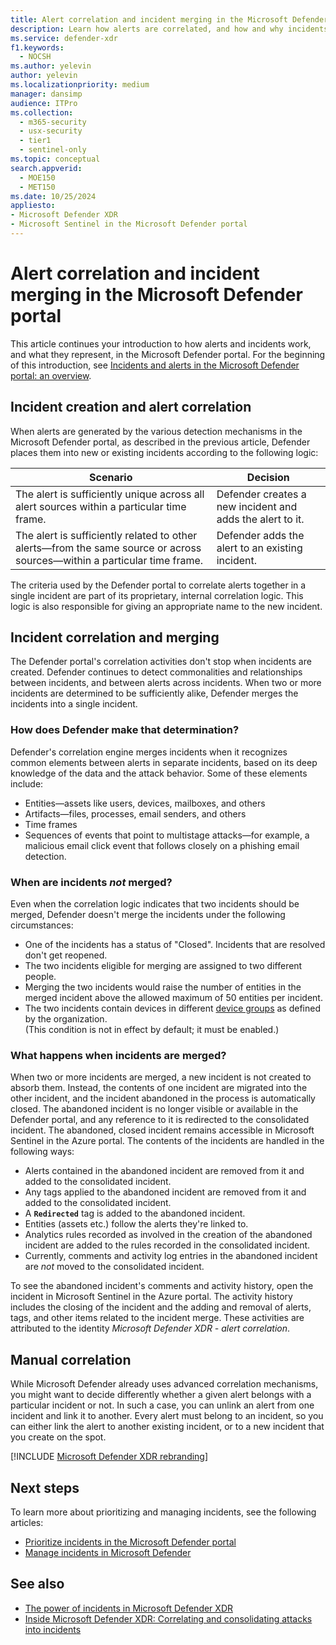 ```yaml
---
title: Alert correlation and incident merging in the Microsoft Defender portal
description: Learn how alerts are correlated, and how and why incidents may be merged, in the Microsoft Defender portal.
ms.service: defender-xdr
f1.keywords: 
  - NOCSH
ms.author: yelevin
author: yelevin
ms.localizationpriority: medium
manager: dansimp
audience: ITPro
ms.collection: 
  - m365-security
  - usx-security
  - tier1
  - sentinel-only
ms.topic: conceptual
search.appverid: 
  - MOE150
  - MET150
ms.date: 10/25/2024
appliesto: 
- Microsoft Defender XDR 
- Microsoft Sentinel in the Microsoft Defender portal
---
```


# Alert correlation and incident merging in the Microsoft Defender portal

This article continues your introduction to how alerts and incidents work, and what they represent, in the Microsoft Defender portal. For the beginning of this introduction, see [Incidents and alerts in the Microsoft Defender portal: an overview](incidents-alerts-overview.md).

## Incident creation and alert correlation

When alerts are generated by the various detection mechanisms in the Microsoft Defender portal, as described in the previous article, Defender places them into new or existing incidents according to the following logic:

| Scenario | Decision |
| -------- | -------- |
| The alert is sufficiently unique across all alert sources within a particular time frame. | Defender creates a new incident and adds the alert to it. |
| The alert is sufficiently related to other alerts&mdash;from the same source or across sources&mdash;within a particular time frame. | Defender adds the alert to an existing incident. |

The criteria used by the Defender portal to correlate alerts together in a single incident are part of its proprietary, internal correlation logic. This logic is also responsible for giving an appropriate name to the new incident.

## Incident correlation and merging

The Defender portal's correlation activities don't stop when incidents are created. Defender continues to detect commonalities and relationships between incidents, and between alerts across incidents. When two or more incidents are determined to be sufficiently alike, Defender merges the incidents into a single incident.

### How does Defender make that determination?

Defender's correlation engine merges incidents when it recognizes common elements between alerts in separate incidents, based on its deep knowledge of the data and the attack behavior. Some of these elements include:

- Entities&mdash;assets like users, devices, mailboxes, and others
- Artifacts&mdash;files, processes, email senders, and others
- Time frames
- Sequences of events that point to multistage attacks&mdash;for example, a malicious email click event that follows closely on a phishing email detection.

### When are incidents *not* merged?

Even when the correlation logic indicates that two incidents should be merged, Defender doesn't merge the incidents under the following circumstances:

- One of the incidents has a status of "Closed". Incidents that are resolved don't get reopened.
- The two incidents eligible for merging are assigned to two different people.
- Merging the two incidents would raise the number of entities in the merged incident above the allowed maximum of 50 entities per incident.
- The two incidents contain devices in different [device groups](/defender-endpoint/machine-groups) as defined by the organization. <br>(This condition is not in effect by default; it must be enabled.)

### What happens when incidents are merged?

When two or more incidents are merged, a new incident is not created to absorb them. Instead, the contents of one incident are migrated into the other incident, and the incident abandoned in the process is automatically closed. The abandoned incident is no longer visible or available in the Defender portal, and any reference to it is redirected to the consolidated incident. The abandoned, closed incident remains accessible in Microsoft Sentinel in the Azure portal. The contents of the incidents are handled in the following ways:

- Alerts contained in the abandoned incident are removed from it and added to the consolidated incident.
- Any tags applied to the abandoned incident are removed from it and added to the consolidated incident.
- A **`Redirected`** tag is added to the abandoned incident.
- Entities (assets etc.) follow the alerts they're linked to.
- Analytics rules recorded as involved in the creation of the abandoned incident are added to the rules recorded in the consolidated incident.
- Currently, comments and activity log entries in the abandoned incident are *not* moved to the consolidated incident.

To see the abandoned incident's comments and activity history, open the incident in Microsoft Sentinel in the Azure portal. The activity history includes the closing of the incident and the adding and removal of alerts, tags, and other items related to the incident merge. These activities are attributed to the identity *Microsoft Defender XDR - alert correlation*.

## Manual correlation

While Microsoft Defender already uses advanced correlation mechanisms, you might want to decide differently whether a given alert belongs with a particular incident or not. In such a case, you can unlink an alert from one incident and link it to another. Every alert must belong to an incident, so you can either link the alert to another existing incident, or to a new incident that you create on the spot.

[!INCLUDE [Microsoft Defender XDR rebranding](../includes/defender-m3d-techcommunity.md)]

## Next steps

To learn more about prioritizing and managing incidents, see the following articles:
- [Prioritize incidents in the Microsoft Defender portal](incident-queue.md)
- [Manage incidents in Microsoft Defender](manage-incidents.md)

## See also

- [The power of incidents in Microsoft Defender XDR](https://techcommunity.microsoft.com/t5/microsoft-defender-xdr-blog/the-power-of-incidents-in-microsoft-365-defender/ba-p/3515483)
- [Inside Microsoft Defender XDR: Correlating and consolidating attacks into incidents](https://www.microsoft.com/en-us/security/blog/2020/07/09/inside-microsoft-threat-protection-correlating-and-consolidating-attacks-into-incidents/)
